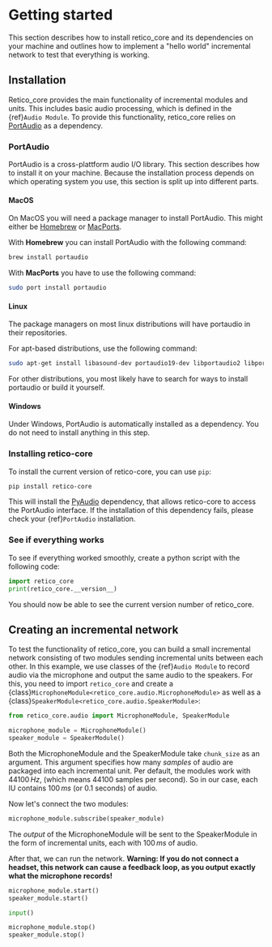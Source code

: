 # Getting started

This section describes how to install retico_core and its dependencies on your machine
and outlines how to implement a "hello world" incremental network to test that
everything is working.

## Installation

Retico_core provides the main functionality of incremental modules and units. This
includes basic audio processing, which is defined in the {ref}`Audio Module`. To provide
this functionality, retico_core relies on [PortAudio](http://www.portaudio.com) as a
dependency.

### PortAudio

PortAudio is a cross-plattform audio I/O library. This section describes how to install
it on your machine. Because the installation process depends on which operating system
you use, this section is split up into different parts.

#### MacOS

On MacOS you will need a package manager to install PortAudio. This might either be
[Homebrew](https://brew.sh) or [MacPorts](https://macports.org).

With **Homebrew** you can install PortAudio with the following command:

```bash
brew install portaudio
```

With **MacPorts** you have to use the following command:

```bash
sudo port install portaudio
```

#### Linux

The package managers on most linux distributions will have portaudio in their
repositories.

For apt-based distributions, use the following command:

```bash
sudo apt-get install libasound-dev portaudio19-dev libportaudio2 libportaudiocpp0
```

For other distributions, you most likely have to search for ways to install portaudio or
build it yourself.

#### Windows

Under Windows, PortAudio is automatically installed as a dependency. You do not need
to install anything in this step.

### Installing retico-core

To install the current version of retico-core, you can use `pip`:

```bash
pip install retico-core
```

This will install the [PyAudio](https://pypi.org/project/PyAudio/) dependency, that
allows retico-core to access the PortAudio interface. If the installation of this
dependency fails, please check your {ref}`PortAudio` installation.

### See if everything works

To see if everything worked smoothly, create a python script with the following code:

```python
import retico_core
print(retico_core.__version__)
```

You should now be able to see the current version number of retico_core.

## Creating an incremental network

To test the functionality of retico_core, you can build a small incremental network
consisting of two modules sending incremental units between each other. In this example,
we use classes of the {ref}`Audio Module` to record audio via the microphone and output
the same audio to the speakers. For this, you need to import `retico_core` and create
a {class}`MicrophoneModule<retico_core.audio.MicrophoneModule>` as well as a
{class}`SpeakerModule<retico_core.audio.SpeakerModule>`:

```python
from retico_core.audio import MicrophoneModule, SpeakerModule

microphone_module = MicrophoneModule()
speaker_module = SpeakerModule()
```

Both the MicrophoneModule and the SpeakerModule take `chunk_size` as an argument. This
argument specifies how many *samples* of audio are packaged into each incremental unit.
Per default, the modules work with $44100\,Hz$, (which means 44100 samples per second).
So in our case, each IU contains $100\,ms$ (or 0.1 seconds) of audio.

Now let's connect the two modules:

```python
microphone_module.subscribe(speaker_module)
```

The *output* of the MicrophoneModule will be sent to the SpeakerModule in the form
of incremental units, each with $100\,ms$ of audio.

After that, we can run the network. **Warning: If you do not connect a headset, this network
can cause a feedback loop, as you output exactly what the microphone records!**

```python
microphone_module.start()
speaker_module.start()

input()

microphone_module.stop()
speaker_module.stop()
```

